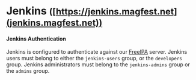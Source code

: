 # Jenkins <small>([https://jenkins.magfest.net](jenkins.magfest.net))</small>

<div class="bs-callout bs-callout-info bg-white">
  <h4>Jenkins Authentication</h4>
  Jenkins is configured to authenticate against our <a href="freeipa.html">FreeIPA</a>
  server. Jenkins users must belong to either the <code>jenkins-users</code> group, or
  the <code>developers</code> group. Jenkins administrators must belong to the
  <code>jenkins-admins</code> group or the <code>admins</code> group.
</div>
